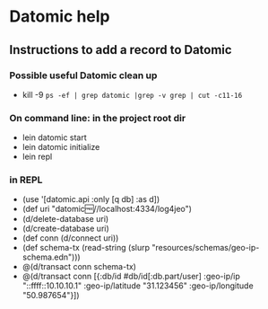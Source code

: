 # Datomic help

## Instructions to add a record to Datomic

### Possible useful Datomic clean up

* kill -9 `ps -ef | grep datomic |grep -v grep | cut -c11-16`

### On command line: in the project root dir

* lein datomic start
* lein datomic initialize
* lein repl

### in REPL

* (use '[datomic.api :only [q db] :as d])
* (def uri "datomic:free://localhost:4334/log4jeo")
* (d/delete-database uri)
* (d/create-database uri)
* (def conn (d/connect uri))
* (def schema-tx (read-string (slurp "resources/schemas/geo-ip-schema.edn")))
* @(d/transact conn schema-tx)
* @(d/transact conn [{:db/id #db/id[:db.part/user] :geo-ip/ip "::ffff::10.10.10.1" :geo-ip/latitude "31.123456" :geo-ip/longitude "50.987654"}])

